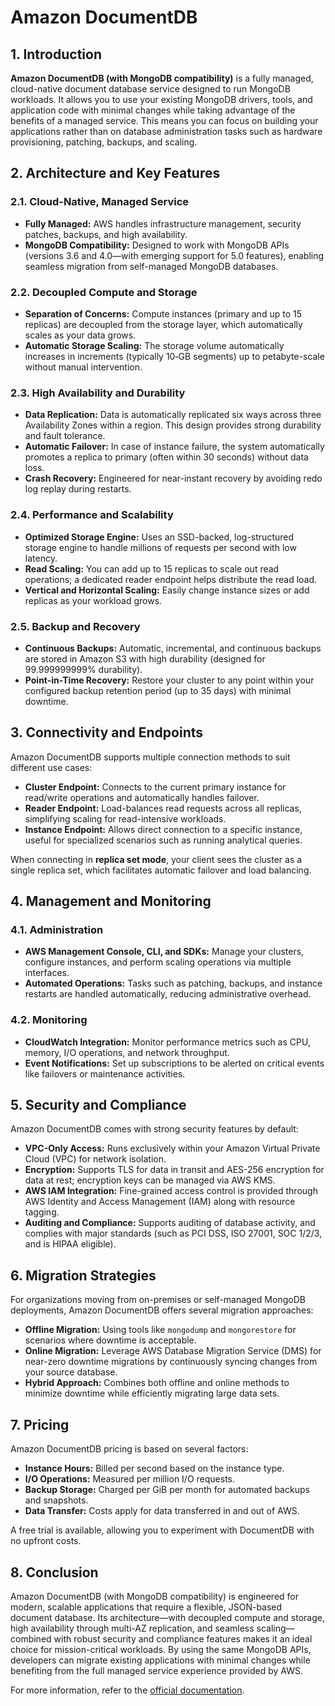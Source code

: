 # Amazon DocumentDB

## 1. Introduction

**Amazon DocumentDB (with MongoDB compatibility)** is a fully managed, cloud-native document database service designed to run MongoDB workloads. It allows you to use your existing MongoDB drivers, tools, and application code with minimal changes while taking advantage of the benefits of a managed service. This means you can focus on building your applications rather than on database administration tasks such as hardware provisioning, patching, backups, and scaling.

## 2. Architecture and Key Features

### 2.1. Cloud-Native, Managed Service

- **Fully Managed:** AWS handles infrastructure management, security patches, backups, and high availability.
- **MongoDB Compatibility:** Designed to work with MongoDB APIs (versions 3.6 and 4.0—with emerging support for 5.0 features), enabling seamless migration from self-managed MongoDB databases.

### 2.2. Decoupled Compute and Storage

- **Separation of Concerns:** Compute instances (primary and up to 15 replicas) are decoupled from the storage layer, which automatically scales as your data grows.
- **Automatic Storage Scaling:** The storage volume automatically increases in increments (typically 10‑GB segments) up to petabyte-scale without manual intervention.

### 2.3. High Availability and Durability

- **Data Replication:** Data is automatically replicated six ways across three Availability Zones within a region. This design provides strong durability and fault tolerance.
- **Automatic Failover:** In case of instance failure, the system automatically promotes a replica to primary (often within 30 seconds) without data loss.
- **Crash Recovery:** Engineered for near-instant recovery by avoiding redo log replay during restarts.

### 2.4. Performance and Scalability

- **Optimized Storage Engine:** Uses an SSD-backed, log-structured storage engine to handle millions of requests per second with low latency.
- **Read Scaling:** You can add up to 15 replicas to scale out read operations; a dedicated reader endpoint helps distribute the read load.
- **Vertical and Horizontal Scaling:** Easily change instance sizes or add replicas as your workload grows.

### 2.5. Backup and Recovery

- **Continuous Backups:** Automatic, incremental, and continuous backups are stored in Amazon S3 with high durability (designed for 99.999999999% durability).
- **Point-in-Time Recovery:** Restore your cluster to any point within your configured backup retention period (up to 35 days) with minimal downtime.
## 3. Connectivity and Endpoints

Amazon DocumentDB supports multiple connection methods to suit different use cases:

- **Cluster Endpoint:** Connects to the current primary instance for read/write operations and automatically handles failover.
- **Reader Endpoint:** Load-balances read requests across all replicas, simplifying scaling for read-intensive workloads.
- **Instance Endpoint:** Allows direct connection to a specific instance, useful for specialized scenarios such as running analytical queries.  

When connecting in **replica set mode**, your client sees the cluster as a single replica set, which facilitates automatic failover and load balancing.  
## 4. Management and Monitoring

### 4.1. Administration

- **AWS Management Console, CLI, and SDKs:** Manage your clusters, configure instances, and perform scaling operations via multiple interfaces.
- **Automated Operations:** Tasks such as patching, backups, and instance restarts are handled automatically, reducing administrative overhead.

### 4.2. Monitoring

- **CloudWatch Integration:** Monitor performance metrics such as CPU, memory, I/O operations, and network throughput.
- **Event Notifications:** Set up subscriptions to be alerted on critical events like failovers or maintenance activities.  

## 5. Security and Compliance

Amazon DocumentDB comes with strong security features by default:

- **VPC-Only Access:** Runs exclusively within your Amazon Virtual Private Cloud (VPC) for network isolation.
- **Encryption:** Supports TLS for data in transit and AES-256 encryption for data at rest; encryption keys can be managed via AWS KMS.
- **AWS IAM Integration:** Fine-grained access control is provided through AWS Identity and Access Management (IAM) along with resource tagging.
- **Auditing and Compliance:** Supports auditing of database activity, and complies with major standards (such as PCI DSS, ISO 27001, SOC 1/2/3, and is HIPAA eligible).

## 6. Migration Strategies

For organizations moving from on-premises or self-managed MongoDB deployments, Amazon DocumentDB offers several migration approaches:

- **Offline Migration:** Using tools like `mongodump` and `mongorestore` for scenarios where downtime is acceptable.
- **Online Migration:** Leverage AWS Database Migration Service (DMS) for near-zero downtime migrations by continuously syncing changes from your source database.
- **Hybrid Approach:** Combines both offline and online methods to minimize downtime while efficiently migrating large data sets.

## 7. Pricing

Amazon DocumentDB pricing is based on several factors:

- **Instance Hours:** Billed per second based on the instance type.
- **I/O Operations:** Measured per million I/O requests.
- **Backup Storage:** Charged per GiB per month for automated backups and snapshots.
- **Data Transfer:** Costs apply for data transferred in and out of AWS. 

A free trial is available, allowing you to experiment with DocumentDB with no upfront costs.

## 8. Conclusion

Amazon DocumentDB (with MongoDB compatibility) is engineered for modern, scalable applications that require a flexible, JSON-based document database. Its architecture—with decoupled compute and storage, high availability through multi-AZ replication, and seamless scaling—combined with robust security and compliance features makes it an ideal choice for mission-critical workloads. By using the same MongoDB APIs, developers can migrate existing applications with minimal changes while benefiting from the full managed service experience provided by AWS.

For more information, refer to the [official documentation](https://docs.aws.amazon.com/pdfs/whitepapers/latest/get-started-documentdb/get-started-documentdb.pdf).


